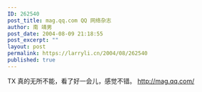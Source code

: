```yaml
---
ID: 262540
post_title: mag.qq.com QQ 网络杂志
author: 南 靖男
post_date: 2004-08-09 21:18:55
post_excerpt: ""
layout: post
permalink: https://larryli.cn/2004/08/262540
published: true
---
```

TX 真的无所不能，看了好一会儿，感觉不错。
<a href="http://mag.qq.com/">http://mag.qq.com/</a>